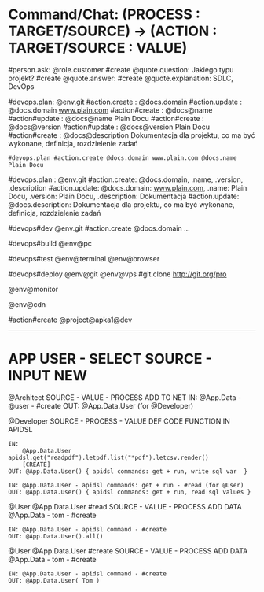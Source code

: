 # Command/Chat: (PROCESS : TARGET/SOURCE) -> (ACTION : TARGET/SOURCE : VALUE)

#person.ask: @role.customer
    #create @quote.question: Jakiego typu projekt?
    #create @quote.answer:
    #create @quote.explanation: SDLC, DevOps


#devops.plan: @env.git
        #action.create : @docs.domain
        #action.update : @docs.domain www.plain.com
        #action#create : @docs@name
        #action#update : @docs@name Plain Docu
        #action#create : @docs@version
        #action#update : @docs@version Plain Docu
        #action#create : @docs@description Dokumentacja dla projektu, co ma być wykonane, definicja, rozdzielenie zadań

    #devops.plan #action.create @docs.domain www.plain.com @docs.name Plain Docu

#devops.plan : @env.git
        #action.create: @docs.domain, .name, .version, .description
        #action.update: @docs.domain: www.plain.com, .name: Plain Docu, .version: Plain Docu, .description: Dokumentacja
        #action.update: @docs.description: Dokumentacja dla projektu, co ma być wykonane, definicja, rozdzielenie zadań


#devops#dev
    @env.git
        #action.create @docs.domain ...

#devops#build
    @env@pc

#devops#test
    @env@terminal
    @env@browser

#devops#deploy
    @env@git
    @env@vps #git.clone http://git.org/pro

@env@monitor

@env@cdn

#action#create @project@apka1@dev

----

# APP USER - SELECT SOURCE - INPUT NEW

  @Architect
    SOURCE - VALUE - PROCESS
    ADD TO NET
    IN: @App.Data - @user - #create
    OUT: @App.Data.User (for @Developer)

  @Developer
    SOURCE - PROCESS - VALUE
    DEF CODE FUNCTION IN APIDSL

    IN:
        @App.Data.User apidsl.get("readpdf").letpdf.list("*pdf").letcsv.render()
        [CREATE]
    OUT: @App.Data.User() { apidsl commands: get + run, write sql var  }

    IN: @App.Data.User - apidsl commands: get + run - #read (for @User)
    OUT: @App.Data.User() { apidsl commands: get + run, read sql values }

  @User @App.Data.User #read
    SOURCE - VALUE - PROCESS
    ADD DATA @App.Data - tom - #create

    IN: @App.Data.User - apidsl command - #create
    OUT: @App.Data.User().all()

  @User @App.Data.User #create
    SOURCE - VALUE - PROCESS
    ADD DATA @App.Data - tom - #create

    IN: @App.Data.User - apidsl command - #create
    OUT: @App.Data.User( Tom )

